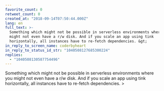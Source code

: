 ```yaml
---
favorite_count: 0
retweet_count: 0
created_at: "2018-09-14T07:50:44.000Z"
lang: en
full_text: >-
  Something which might not be possible in serverless environments where you
  might not even have a r/w disk. And if you scale an app using tink
  horizontally, all instances have to re-fetch dependencies. &gt;
in_reply_to_screen_name: coderbyheart
in_reply_to_status_id_str: "1040508127685300224"
replies:
  - "1040508130587754496"
---
```


Something which might not be possible in serverless environments where you might
not even have a r/w disk. And if you scale an app using tink horizontally, all
instances have to re-fetch dependencies. &gt;
